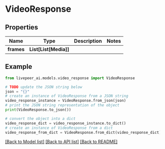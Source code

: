 # VideoResponse


## Properties

Name | Type | Description | Notes
------------ | ------------- | ------------- | -------------
**frames** | **List[List[Media]]** |  | 

## Example

```python
from livepeer_ai.models.video_response import VideoResponse

# TODO update the JSON string below
json = "{}"
# create an instance of VideoResponse from a JSON string
video_response_instance = VideoResponse.from_json(json)
# print the JSON string representation of the object
print(VideoResponse.to_json())

# convert the object into a dict
video_response_dict = video_response_instance.to_dict()
# create an instance of VideoResponse from a dict
video_response_from_dict = VideoResponse.from_dict(video_response_dict)
```
[[Back to Model list]](../README.md#documentation-for-models) [[Back to API list]](../README.md#documentation-for-api-endpoints) [[Back to README]](../README.md)


